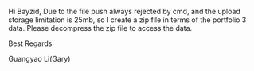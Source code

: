 Hi Bayzid,
Due to the file push always rejected by cmd, and the upload storage limitation is 25mb, so I create a zip file in terms of the portfolio 3 data.
Please decompress the zip file to access the data. 


Best Regards

Guangyao Li(Gary)
